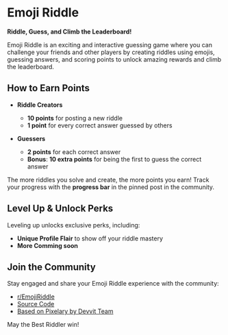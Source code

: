 # Emoji Riddle  

**Riddle, Guess, and Climb the Leaderboard!**  

Emoji Riddle is an exciting and interactive guessing game where you can challenge your friends and other players by creating riddles using emojis, guessing answers, and scoring points to unlock amazing rewards and climb the leaderboard.  

## How to Earn Points  

- **Riddle Creators**  
  - **10 points** for posting a new riddle  
  - **1 point** for every correct answer guessed by others  

- **Guessers**  
  - **2 points** for each correct answer  
  - **Bonus**: **10 extra points** for being the first to guess the correct answer  

The more riddles you solve and create, the more points you earn! Track your progress with the **progress bar** in the pinned post in the community.  

## Level Up & Unlock Perks  

Leveling up unlocks exclusive perks, including:  

- **Unique Profile Flair** to show off your riddle mastery  
- **More Comming soon**

## Join the Community  

Stay engaged and share your Emoji Riddle experience with the community:  

- [r/EmojiRiddle](https://www.reddit.com/r/EmojiRiddle/)  
- [Source Code](https://github.com/mannu691/emoji-riddle)  
- [Based on Pixelary by Devvit Team](https://github.com/reddit/devvit)  

May the Best Riddler win!  